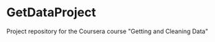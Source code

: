 GetDataProject
==============

Project repository for the Coursera course "Getting and Cleaning Data"
